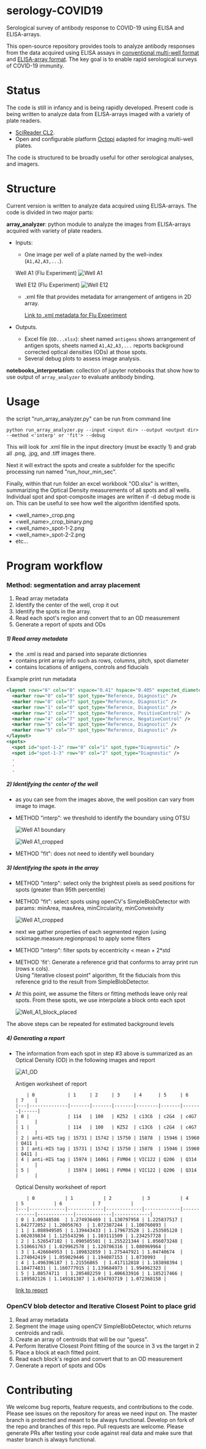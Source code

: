 # serology-COVID19
Serological survey of antibody response to COVID-19 using ELISA and ELISA-arrays.

This open-source repository provides tools to analyze antibody responses from the data acquired using ELISA assays in [conventional multi-well format](https://doi.org/10.1101/2020.03.17.20037713) and [ELISA-array format](https://doi.org/10.1101/2019.12.20.885285).
The key goal is to enable rapid serological surveys of COVID-19 immunity. 

# Status
The code is still in infancy and is being rapidly developed. Present code is being written to analyze data from ELISA-arrays imaged with a variety of plate readers.
* [SciReader CL2](https://www.scienion.com/products/scireaders/).
* Open and configurable platform [Octopi](https://www.biorxiv.org/content/10.1101/684423v1) adapted for imaging multi-well plates.

The code is structured to be broadly useful for other serological analyses, and imagers.

# Structure

Current version is written to analyze data acquired using ELISA-arrays. The code is divided in two major parts:

**array_analyzer**:  python module to analyze the images from ELISA-arrays acquired with variety of plate readers.
* Inputs:
    * One image per well of a plate named by the well-index (`A1,A2,A3,...`).

    Well A1 (Flu Experiment)
    ![Well A1](https://drive.google.com/uc?export=view&id=1utiSZF_jnIDFAuDYZ2TvZS7BjwmBqOQh)

    Well E12 (Flu Experiment)
    ![Well E12](https://drive.google.com/uc?export=view&id=1uwtxcpIDsBDwET7IEvcdjwYn4Uxz4_mf)
    
    * .xml file that provides metadata for arrangement of antigens in 2D array. 
    
       [Link to .xml metadata for Flu Experiment](https://drive.google.com/file/d/1FoYHN28hAeBhkrGcikenEjfG9bzeZBMW/view?usp=sharing)

* Outputs.
    * Excel file (`OD...xlsx`): sheet named `antigens` shows arrangement of antigen spots, sheets named `A1,A2,A3,...` reports background corrected optical densities (ODs) at those spots.
    * Several debug plots to assess image analysis. 
    

**notebooks_interpretation**: collection of jupyter notebooks that show how to use output of `array_analyzer` to evaluate antibody binding. 

# Usage

the script "run_array_analyzer.py" can be run from command line

```buildoutcfg
python run_array_analyzer.py --input <input dir> --output <output dir> --method <'interp' or 'fit'> --debug
```

This will look for .xml file in the input directory (must be exactly 1) and grab all .png, .jpg, and .tiff images there.

Next it will extract the spots and create a subfolder for the specific processing run named "run_hour_min_sec".

Finally, within that run folder an excel workbook "OD.xlsx" is written, summarizing the Optical Density measurements of all spots
and all wells.  Individual spot and spot-composite images are written if -d debug mode is on.  This can be useful to see
how well the algorithm identified spots.

- <well_name>_crop.png
- <well_name>_crop_binary.png
- <well_name>_spot-1-2.png
- <well_name>_spot-2-2.png
- etc...

# Program workflow
### Method: segmentation and array placement

1) Read array metadata
2) Identify the center of the well, crop it out
3) Identify the spots in the array.
4) Read each spot's region and convert that to an OD measurement
5) Generate a report of spots and ODs

##### 1) Read array metadata
- the .xml is read and parsed into separate dictionries
- contains print array info such as rows, columns, pitch, spot diameter
- contains locations of antigens, controls and fiducials

Example print run metadata
```xml
<layout rows="6" cols="8" vspace="0.41" hspace="0.405" expected_diameter="0.2" background_offset="0.05" background_thickness="0.05" max_diameter="0.3" min_diameter="0.1">
  <marker row="0" col="0" spot_type="Reference, Diagnostic" />
  <marker row="0" col="7" spot_type="Reference, Diagnostic" />
  <marker row="1" col="0" spot_type="Reference, Diagnostic" />
  <marker row="1" col="7" spot_type="Reference, PositiveControl" />
  <marker row="4" col="7" spot_type="Reference, NegativeControl" />
  <marker row="5" col="0" spot_type="Reference, Diagnostic" />
  <marker row="5" col="7" spot_type="Reference, Diagnostic" />
</layout>
<spots>
  <spot id="spot-1-2" row="0" col="1" spot_type="Diagnostic" />
  <spot id="spot-1-3" row="0" col="2" spot_type="Diagnostic" />
  .
  .
  .
```

##### 2) Identifying the center of the well
- as you can see from the images above, the well position can vary from image to image.
- METHOD "interp": we threshold to identify the boundary using OTSU

    ![Well A1 boundary](https://drive.google.com/uc?export=view&id=1uF7GiQRk0Agjrz3tiZ3Fls0sNkLNuTno)
    
    ![Well A1_cropped](https://drive.google.com/uc?export=view&id=1uzzgaXK2kv7LgsCmM8a1I1OsK8NFIwpY)
    
- METHOD "fit": does not need to identify well boundary

##### 3) Identifying the spots in the array
- METHOD "interp": select only the brightest pixels as seed positions for spots (greater than 95th percentile)
    
- METHOD "fit": select spots using openCV's SimpleBlobDetector with params: minArea, maxArea, minCircularity, minConvexivity

    ![Well A1_cropped](https://drive.google.com/uc?export=view&id=1uUf775-vCuRmkxc0q52wr4Qgiofwr3C-)

- next we gather properties of each segmented region (using sckimage.measure.regionprops) to apply some filters

- METHOD "interp": filter spots by eccentricity < mean + 2*std

- METHOD 'fit': Generate a reference grid that conforms to array print run (rows x cols).  
Using "iterative closest point" algorithm, fit the fiducials from this reference grid to the result from SimpleBlobDetector. 

- At this point, we assume the filters or fitting methods leave only real spots.  From these spots, we use interpolate 
a block onto each spot

    ![Well_A1_block_placed](https://drive.google.com/uc?export=view&id=1v0pSr1axFKHvEmPHR5sThVYQ4uyiY6d8)

The above steps can be repeated for estimated background levels

##### 4) Generating a report
- The information from each spot in step #3 above is summarized as an Optical Density (OD) in the following images and report

    ![A1_OD](https://drive.google.com/uc?export=view&id=1ChcSAJeCkkT4PBBMezBOa60jwkbDqpyZ)
    
    Antigen worksheet of report
    ```text
        | 0            | 1     | 2     | 3     | 4      | 5     | 6     | 7    |
    |---|--------------|-------|-------|-------|--------|-------|-------|------| 
    | 0 |              | 114   | 100   | KZ52  | c13C6  | c2G4  | c4G7  |      | 
    | 1 |              | 114   | 100   | KZ52  | c13C6  | c2G4  | c4G7  |      | 
    | 2 | anti-HIS tag | 15731 | 15742 | 15750 | 15878  | 15946 | 15960 | Q411 | 
    | 3 | anti-HIS tag | 15731 | 15742 | 15750 | 15878  | 15946 | 15960 | Q411 | 
    | 4 | anti-HIS tag | 15974 | 16061 | FVM04 | VIC122 | Q206  | Q314  |      | 
    | 5 |              | 15974 | 16061 | FVM04 | VIC122 | Q206  | Q314  |      | 
    ```
    
    Optical Density worksheet of report
    ```text
        | 0           | 1           | 2           | 3           | 4           | 5           | 6           | 7           |
    |---|-------------|-------------|-------------|-------------|-------------|-------------|-------------|-------------| 
    | 0 | 1.09348586  | 1.274936469 | 1.130797958 | 1.225837517 | 1.042772052 | 1.20056763  | 1.072387244 | 1.100760893 | 
    | 1 | 1.088949505 | 1.139443433 | 1.179673528 | 1.253505128 | 1.062039834 | 1.125543296 | 1.103111509 | 1.234257728 | 
    | 2 | 1.526547102 | 1.090505501 | 1.255221344 | 1.056073248 | 1.510661763 | 1.029962578 | 1.120706316 | 1.080969964 | 
    | 3 | 1.426604953 | 1.109832859 | 1.275447921 | 1.04740674  | 1.274042419 | 1.059029446 | 1.194087153 | 1.0730993   | 
    | 4 | 1.496396187 | 1.21556865  | 1.417112818 | 1.183898394 | 1.184774831 | 1.160777915 | 1.139684973 | 1.994962323 | 
    | 5 | 1.08574711  | 1.205482259 | 1.406633916 | 1.185217466 | 1.189582126 | 1.149181387 | 1.034703719 | 1.072368158 | 
    ```
    
    [link to report](https://drive.google.com/file/d/1usd1cVAJFzWANqR92SucaT6PpW581q8b/view?usp=sharing)
    
### OpenCV blob detector and Iterative Closest Point to place grid
1) Read array metadata
2) Segment the image using openCV SimpleBlobDetector, which returns centroids and radii.
3) Create an array of centroids that will be our "guess".
4) Perform Iterative Closest Point fitting of the source in 3 vs the target in 2
5) Place a block at each fitted point.
4) Read each block's region and convert that to an OD measurement
5) Generate a report of spots and ODs




# Contributing

We welcome bug reports, feature requests, and contributions to the code. Please see issues on the repository for areas we need input on. 
The master branch is protected and meant to be always functional. Develop on fork of the repo and branches of this repo. Pull requests are welcome.
Please generate PRs after testing your code against real data and make sure that master branch is always functional.